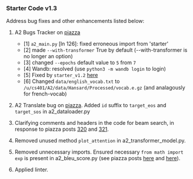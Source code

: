 ### Starter Code v1.3

Address bug fixes and other enhancements listed below:

1. A2 Bugs Tracker on [piazza](https://piazza.com/class/lnlv5iq4kgria/post/325)
   - [1] `a2_main.py` [ln 126]: fixed erroneous import from 'starter'
   - [2] made `--with-transformer` True by default (--with-transformer is no longer an option)
   - [3] changed `--epochs` default value to `5` from `7`
   - [4] Wandb: resolved (use `python3 -m wandb login` to login)
   - [5] Fixed by `starter_v1.2` [here](https://piazza.com/class/lnlv5iq4kgria/post/323)
   - [6] Changed `data/english_vocab.txt` to `/u/cs401/A2/data/Hansard/Processed/vocab.e.gz` (and analagously for french-vocab)

2. A2 Translate bug on [piazza](https://piazza.com/class/lnlv5iq4kgria/post/334). Added `id` suffix to `target_eos` and `target_sos` in a2_dataloader.py
   
3. Clarifying comments and headers in the code for beam search, in response to piazza posts [320](https://piazza.com/class/lnlv5iq4kgria/post/320) and [321](https://piazza.com/class/lnlv5iq4kgria/post/321).

4. Removed unused method `plot_attention` in a2_transformer_model.py.

5. Removed unnecessary imports. Ensured necessary `from math import exp` is present in a2_bleu_score.py (see piazza posts [here](https://piazza.com/class/lnlv5iq4kgria/post/336) and [here](https://piazza.com/class/lnlv5iq4kgria/post/332)).

6. Applied linter.